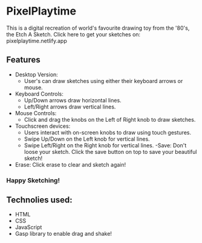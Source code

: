 # PixelPlaytime
This is a digital recreation of world's favourite drawing toy from the '80's, the Etch A Sketch.
Click here to get your sketches on: pixelplaytime.netlify.app
## Features
- Desktop Version:
    -  User's can draw sketches using either  their keyboard arrows or mouse.
- Keyboard Controls:
    - Up/Down arrows draw horizontal lines.
    - Left/Right arrows draw vertical lines.
- Mouse Controls:
    - Click and drag the knobs on the Left of Right knob to draw sketches.
- Touchscreen devices:
    - Users interact with on-screen knobs to draw using touch gestures.
    - Swipe Up/Down on the Left knob for vertical lines.
    - Swipe Left/Right on the Right knob for vertical lines.
-Save: Don't loose your sketch. Click the save button on top to save your beautiful sketch!
- Erase: Click erase to clear and sketch again!

### Happy Sketching!

## Technolies used:
- HTML
- CSS
- JavaScript
- Gasp library to enable drag and shake!

